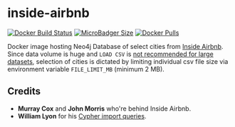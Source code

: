 # inside-airbnb
[![Docker Build Status](https://img.shields.io/docker/build/syedhassaanahmed/neo4j-inside-airbnb.svg?logo=docker)](https://hub.docker.com/r/syedhassaanahmed/neo4j-inside-airbnb/builds/) [![MicroBadger Size](https://img.shields.io/microbadger/image-size/syedhassaanahmed/neo4j-inside-airbnb.svg?logo=docker)](https://hub.docker.com/r/syedhassaanahmed/neo4j-inside-airbnb/tags/) [![Docker Pulls](https://img.shields.io/docker/pulls/syedhassaanahmed/neo4j-inside-airbnb.svg?logo=docker)](https://hub.docker.com/r/syedhassaanahmed/neo4j-inside-airbnb/)

Docker image hosting Neo4j Database of select cities from [Inside Airbnb](http://insideairbnb.com/get-the-data.html). Since data volume is huge and `LOAD CSV` is [not recommended for large datasets](https://neo4j.com/developer/guide-import-csv/#_super_fast_batch_importer_for_huge_datasets), selection of cities is dictated by limiting individual csv file size via environment variable `FILE_LIMIT_MB` (minimum 2 MB).

## Credits
- **Murray Cox** and **John Morris** who're behind Inside Airbnb.
- **William Lyon** for his [Cypher import queries](https://github.com/johnymontana/neo4j-datasets/blob/master/airbnb/src/import/import.cypher).